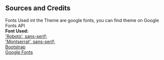 ## Sources and Credits
Fonts Used int the Theme are google fonts, you can find theme on Google Fonts API
<br>
<strong>Font Used:</strong>
<br>
<a href="https://fonts.google.com/specimen/Roboto" target="_blank">'Roboto',
sans-serif;</a>
<br>
<a href="https://fonts.google.com/specimen/Montserrat" target="_blank">'Montserrat',
sans-serif;</a>
<br>
<a href="http://www.getbootstrap.com/" target="_blank" title="Bootstrap">Bootstrap</a>
<br>
<a href="https://fonts.google.com/" target="_blank" title="Google Fonts">Google
Fonts</a>

